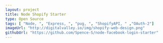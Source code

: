 ```yaml
---
layout: project
title: Node Shopify Starter
type: Open Source
tags: [ "Node, ", "Express, ", "pug, ", "ShopifyAPI, " ,"OAuth-2"]
imageUrl: "http://digitalvalley.io/img/shopify-web-design.png"
githubUrl: "https://github.com/Spence-S/node-facebook-login-starter"
---
```

